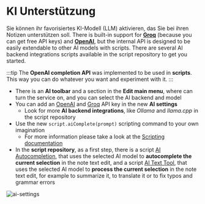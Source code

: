 # KI Unterstützung

Sie können ihr favorisiertes KI-Modell (LLM) aktivieren, das Sie bei ihren Notizen unterstützen soll.
There is built-in support for **[Groq](https://groq.com/)** (because you can get free API keys) and **[OpenAI](https://openai.com/)**,
but the internal API is designed to be easily extendable to other AI models with scripts.
There are several AI backend integrations scripts available in the script repository to get you started.

:::tip
The **OpenAI completion API** was implemented to be used in **scripts**.
This way you can do whatever you want and experiment with it.
:::

- There is an **AI toolbar** and a section in the **Edit main menu**, where can turn
  the service on, and you can select the AI backend and model
- You can add an [OpenAI](https://openai.com/) and [Groq](https://groq.com/) API key in the new **AI settings**
  - Look for more **AI backend integrations**, like _Ollama_ and _llama.cpp_ in the script repository
- Use the new `script.aiComplete(prompt)` scripting command to your own imagination
  - For more information please take a look at the
    [Scripting documentation](../scripting/methods-and-objects.md#use-a-completion-prompt-on-the-currently-selected-ai-model)
- In the **script repository**, as a first step, there is a script
  [AI Autocompletion](https://github.com/qownnotes/scripts/tree/master/ai-autocompletion),
  that uses the selected AI model to **autocomplete the current selection** in the note text edit,
  and a script [AI Text Tool](https://github.com/qownnotes/scripts/tree/master/ai-text-tool),
  that uses the selected AI model to **process the current selection** in the note text edit,
  for example to summarize it, to translate it or to fix typos and grammar errors

![ai-settings](/img/editor/ai-settings.webp)
